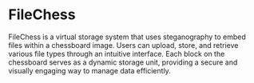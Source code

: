 # FileChess
FileChess is a virtual storage system that uses steganography to embed files within a chessboard image. Users can upload, store, and retrieve various file types through an intuitive interface. Each block on the chessboard serves as a dynamic storage unit, providing a secure and visually engaging way to manage data efficiently.
